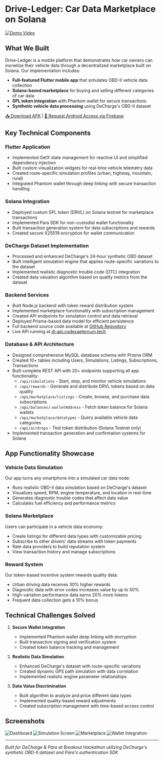 # Drive-Ledger: Car Data Marketplace on Solana

[![Demo Video](https://img.shields.io/badge/Watch_Demo-FF0000?style=for-the-badge&logo=youtube&logoColor=white)](https://www.veed.io/view/9c5cb723-0683-4d26-befe-98ba118c822e?panel=share)

## What We Built

Drive-Ledger is a mobile platform that demonstrates how car owners can monetize their vehicle data through a decentralized marketplace built on Solana. Our implementation includes:

- **Full-featured Flutter mobile app** that simulates OBD-II vehicle data collection
- **Solana-based marketplace** for buying and selling different categories of car data
- **SPL token integration** with Phantom wallet for secure transactions
- **Synthetic vehicle data processing** using DeCharge's OBD-II dataset

[📥 Download APK](https://drive.google.com/file/d/1Ckn5SXT-BdN-3IUsKoMcVkbfrBJGoX4T/view?usp=sharing) | [📱 Request Android Access via Firebase](https://appdistribution.firebase.google.com/pub/i/696ec4a6281b27f9)

## Key Technical Components

### Flutter Application
- Implemented GetX state management for reactive UI and simplified dependency injection
- Built custom visualization widgets for real-time vehicle telemetry data
- Created route-specific simulation profiles (urban, highway, mountain, rural)
- Integrated Phantom wallet through deep linking with secure transaction handling

### Solana Integration
- Deployed custom SPL token (DRVL) on Solana testnet for marketplace transactions
- Implemented Para SDK for non-custodial wallet functionality
- Built transaction generation system for data subscriptions and rewards
- Created secure X25519 encryption for wallet communication

### DeCharge Dataset Implementation
- Processed and enhanced DeCharge's 24-hour synthetic OBD dataset
- Built intelligent simulation engine that applies route-specific variations to the dataset
- Implemented realistic diagnostic trouble code (DTC) integration
- Created data valuation algorithm based on quality metrics from the dataset

### Backend Services
- Built Node.js backend with token reward distribution system
- Implemented marketplace functionality with subscription management
- Created API endpoints for simulation control and data retrieval
- Deployed Prisma-based data model for efficient persistence
- Full backend source code available at [GitHub Repository](https://github.com/0xjesus/drive-ledger-api)
- Live API running at [dl-api.codexaeternum.tech](https://dl-api.codexaeternum.tech)

### Database & API Architecture
- Designed comprehensive MySQL database schema with Prisma ORM
- Created 10+ tables including Users, Simulations, Listings, Subscriptions, Transactions
- Built complete REST API with 20+ endpoints supporting all app functionality:
    - `/api/simulations` - Start, stop, and monitor vehicle simulations
    - `/api/rewards` - Generate and distribute DRVL tokens based on data quality
    - `/api/marketplace/listings` - Create, browse, and purchase data subscriptions
    - `/api/balances/:walletAddress` - Fetch token balance for Solana wallets
    - `/api/marketplace/datatypes` - Query available vehicle data categories
    - `/api/airdrops` - Test token distribution (Solana Testnet only)
- Implemented transaction generation and confirmation systems for Solana

## App Functionality Showcase

### Vehicle Data Simulation
Our app turns any smartphone into a simulated car data node:
- Runs realistic OBD-II data simulation based on DeCharge's dataset
- Visualizes speed, RPM, engine temperature, and location in real-time
- Generates diagnostic trouble codes that affect data value
- Calculates fuel efficiency and performance metrics

### Solana Marketplace
Users can participate in a vehicle data economy:
- Create listings for different data types with customizable pricing
- Subscribe to other drivers' data streams with token payments
- Rate data providers to build reputation system
- View transaction history and manage subscriptions

### Reward System
Our token-based incentive system rewards quality data:
- Urban driving data receives 30% higher rewards
- Diagnostic data with error codes increases value by up to 50%
- High-variation performance data earns 20% more tokens
- Frequent data collection gets a 10% bonus

## Technical Challenges Solved

1. **Secure Wallet Integration**
    - Implemented Phantom wallet deep linking with encryption
    - Built transaction signing and verification system
    - Created token balance tracking and management

2. **Realistic Data Simulation**
    - Enhanced DeCharge's dataset with route-specific variations
    - Created dynamic GPS path simulation with data correlation
    - Implemented realistic engine parameter relationships

3. **Data Value Discrimination**
    - Built algorithm to analyze and price different data types
    - Implemented quality-based reward adjustments
    - Created subscription management with time-based access control

## Screenshots

![Dashboard](https://ag1labs.nyc3.cdn.digitaloceanspaces.com/photo_2025-05-12_13-02-30.jpg)
![Simulation Screen](https://ag1labs.nyc3.cdn.digitaloceanspaces.com/photo_2025-05-12_13-02-31.jpg)
![Marketplace](https://ag1labs.nyc3.cdn.digitaloceanspaces.com/photo_2025-05-12_13-02-29.jpg)
![Wallet Integration](https://ag1labs.nyc3.cdn.digitaloceanspaces.com/photo_2025-05-12_13-02-27.jpg)


---

*Built for DeCharge & Para at Breakout Hackathon utilizing DeCharge's synthetic OBD-II dataset and Para's authentication SDK*